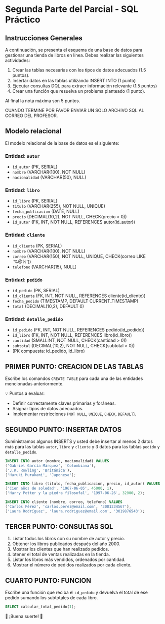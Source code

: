 # Segunda Parte del Parcial - SQL Práctico
## Instrucciones Generales
A continuación, se presenta el esquema de una base de datos para gestionar una tienda de libros en línea. Debes realizar las siguientes actividades:

1. Crear las tablas necesarias con los tipos de datos adecuados (1.5 puntos).
2. Insertar datos en las tablas utilizando INSERT INTO (1 punto)
3. Ejecutar consultas DQL para extraer información relevante (1.5 puntos)
4. Crear una función que resuelva un problema planteado (1 punto).

Al final la nota máxima son 5 puntos. 

CUANDO TERMINE POR FAVOR ENVIAR UN SOLO ARCHIVO SQL AL CORREO DEL PROFESOR.

## Modelo relacional
El modelo relacional de la base de datos es el siguiente:

### Entidad: `autor`

- `id_autor` (PK, SERIAL)
- `nombre` (VARCHAR(100), NOT NULL)
- `nacionalidad` (VARCHAR(50), NULL)

### Entidad: `libro`

- `id_libro` (PK, SERIAL)
- `titulo` (VARCHAR(255), NOT NULL, UNIQUE)
- `fecha_publicacion` (DATE, NULL)
- `precio` (DECIMAL(10,2), NOT NULL, CHECK(precio > 0))
- `id_autor` (FK, INT, NOT NULL, REFERENCES autor(id_autor))

### Entidad: `cliente`

- `id_cliente` (PK, SERIAL)
- `nombre` (VARCHAR(100), NOT NULL)
- `correo` (VARCHAR(150), NOT NULL, UNIQUE, CHECK(correo LIKE '%@%'))
- `telefono` (VARCHAR(15), NULL)

### Entidad: `pedido`

- `id_pedido` (PK, SERIAL)
- `id_cliente` (FK, INT, NOT NULL, REFERENCES cliente(id_cliente))
- `fecha_pedido` (TIMESTAMP, DEFAULT CURRENT_TIMESTAMP)
- `total` (DECIMAL(10,2), DEFAULT 0)

### Entidad: `detalle_pedido`

- `id_pedido` (FK, INT, NOT NULL, REFERENCES pedido(id_pedido))
- `id_libro` (FK, INT, NOT NULL, REFERENCES libro(id_libro))
- `cantidad` (SMALLINT, NOT NULL, CHECK(cantidad > 0))
- `subtotal` (DECIMAL(10,2), NOT NULL, CHECK(subtotal > 0))
- (PK compuesta: id_pedido, id_libro)

## PRIMER PUNTO: CREACION DE LAS TABLAS
Escribe los comandos `CREATE TABLE` para cada una de las entidades mencionadas anteriormente. </br>

💡 Puntos a evaluar:
- Definir correctamente claves primarias y foráneas.
- Asignar tipos de datos adecuados.
- Implementar restricciones (`NOT NULL`, `UNIQUE`, `CHECK`, `DEFAULT`).

## SEGUNDO PUNTO: INSERTAR DATOS
Suministramos algunos INSERTS y usted debe insertar al menos 2 datos más para las tablas `autor`, `libro` y `cliente` y 3 datos para las tablas `pedido` y `detalle_pedido`.
```sql
INSERT INTO autor (nombre, nacionalidad) VALUES 
('Gabriel García Márquez', 'Colombiana'),
('J.K. Rowling', 'Británica'),
('Haruki Murakami', 'Japonesa');

INSERT INTO libro (titulo, fecha_publicacion, precio, id_autor) VALUES 
('Cien años de soledad', '1967-06-05', 45000, 1),
('Harry Potter y la piedra filosofal', '1997-06-26', 32000, 2);

INSERT INTO cliente (nombre, correo, telefono) VALUES 
('Carlos Pérez', 'carlos.perez@email.com', '3001234567'),
('Laura Rodríguez', 'laura.rodriguez@email.com', '3019876543');
```

## TERCER PUNTO: CONSULTAS SQL
1. Listar todos los libros con su nombre de autor y precio.
2. Obtener los libros publicados después del año 2000.
3. Mostrar los clientes que han realizado pedidos.
4. btener el total de ventas realizadas en la tienda.
5. Listar los libros más vendidos, ordenados por cantidad.
6. Mostrar el número de pedidos realizados por cada cliente.

## CUARTO PUNTO: FUNCION
Escribe una función que reciba el `id_pedido` y devuelva el total de ese pedido sumando los subtotales de cada libro.
```sql
SELECT calcular_total_pedido(1);
```

📌 ¡Buena suerte! 🚀